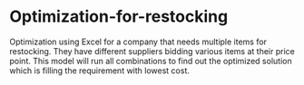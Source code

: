 # Optimization-for-restocking
Optimization using Excel for a company that needs multiple items for restocking. They have different suppliers bidding various items at their price point. This model will run all combinations to find out the optimized solution which is filling the requirement with lowest cost.

